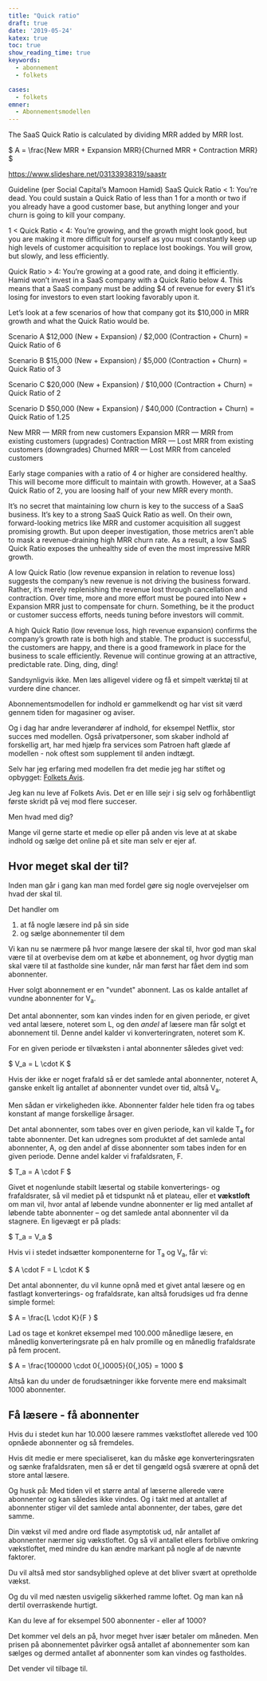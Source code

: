 ```yaml
---
title: "Quick ratio"
draft: true
date: '2019-05-24'
katex: true
toc: true
show_reading_time: true
keywords:
  - abonnement
  - folkets

cases:
  - folkets
emner:
  - Abonnementsmodellen
---
```



The SaaS Quick Ratio is calculated by dividing MRR added by MRR lost.

$
A   = \frac{New MRR + Expansion MRR}{Churned MRR + Contraction MRR}
$


https://www.slideshare.net/03133938319/saastr

Guideline (per Social Capital’s Mamoon Hamid)
SaaS Quick Ratio < 1: You’re dead. You could sustain a Quick Ratio of less than 1 for a month or two if you already have a good customer base, but anything longer and your churn is going to kill your company.

1 < Quick Ratio < 4: You’re growing, and the growth might look good, but you are making it more difficult for yourself as you must constantly keep up high levels of customer acquisition to replace lost bookings. You will grow, but slowly, and less efficiently.

Quick Ratio > 4: You’re growing at a good rate, and doing it efficiently. Hamid won’t invest in a SaaS company with a Quick Ratio below 4. This means that a SaaS company must be adding $4 of revenue for every $1 it’s losing for investors to even start looking favorably upon it.

Let’s look at a few scenarios of how that company got its $10,000 in MRR growth and what the Quick Ratio would be.

Scenario A
$12,000 (New + Expansion) / $2,000 (Contraction + Churn) = Quick Ratio of 6

Scenario B
$15,000 (New + Expansion) / $5,000 (Contraction + Churn) = Quick Ratio of 3

Scenario C
$20,000 (New + Expansion) / $10,000 (Contraction + Churn) = Quick Ratio of 2

Scenario D
$50,000 (New + Expansion) / $40,000 (Contraction + Churn) = Quick Ratio of 1.25


New MRR — MRR from new customers
Expansion MRR — MRR from existing customers (upgrades)
Contraction MRR — Lost MRR from existing customers (downgrades)
Churned MRR — Lost MRR from canceled customers

Early stage companies with a ratio of 4 or higher are considered healthy. This will become more difficult to maintain with growth. However, at a SaaS Quick Ratio of 2, you are loosing half of your new MRR every month.

It’s no secret that maintaining low churn is key to the success of a SaaS business. It’s key to a strong SaaS Quick Ratio as well. On their own, forward-looking metrics like MRR and customer acquisition all suggest promising growth. But upon deeper investigation, those metrics aren’t able to mask a revenue-draining high MRR churn rate. As a result, a low SaaS Quick Ratio exposes the unhealthy side of even the most impressive MRR growth.

A low Quick Ratio (low revenue expansion in relation to revenue loss) suggests the company’s new revenue is not driving the business forward. Rather, it’s merely replenishing the revenue lost through cancellation and contraction. Over time, more and more effort must be poured into New + Expansion MRR just to compensate for churn. Something, be it the product or customer success efforts, needs tuning before investors will commit.

A high Quick Ratio (low revenue loss, high revenue expansion) confirms the company’s growth rate is both high and stable. The product is successful, the customers are happy, and there is a good framework in place for the business to scale efficiently. Revenue will continue growing at an attractive, predictable rate. Ding, ding, ding!


Sandsynligvis ikke. Men læs alligevel videre og få et simpelt værktøj til at vurdere dine chancer.


Abonnementsmodellen for indhold er gammelkendt og har vist sit værd gennem tiden for magasiner og aviser.

Og i dag har andre leverandører af indhold, for eksempel Netflix, stor succes med modellen. Også privatpersoner, som skaber indhold af forskellig art, har med hjælp fra services som Patroen haft glæde af modellen - nok oftest som supplement til anden indtægt.

Selv har jeg erfaring med modellen fra det medie jeg har stiftet og opbygget: [Folkets Avis](https://www.folkets.dk).

Jeg kan nu leve af Folkets Avis. Det er en lille sejr i sig selv og forhåbentligt første skridt på vej mod flere succeser.

Men hvad med dig?

Mange vil gerne starte et medie op eller på anden vis leve at at skabe indhold og sælge det online på et site man selv er ejer af.

## Hvor meget skal der til?

Inden man går i gang kan man med fordel gøre sig nogle overvejelser om hvad der skal til.

Det handler om

1. at få nogle læsere ind på sin side
2. og sælge abonnementer til dem

Vi kan nu se nærmere på hvor mange læsere der skal til, hvor god man skal være til at overbevise dem om at købe et abonnement, og hvor dygtig man skal være til at fastholde sine kunder, når man først har fået dem ind som abonnenter.

Hver solgt abonnement er en "vundet" abonnent. Las os kalde antallet af vundne abonnenter for V<sub>a</sub>.

Det antal abonnenter, som kan vindes inden for en given periode, er givet ved antal læsere, noteret som L, og den _andel_ af læsere man får solgt et abonnement til. Denne andel kalder vi konverteringraten, noteret som K.

For en given periode er tilvæksten i antal abonnenter således givet ved:

$
V_a = L \cdot K
$

Hvis der ikke er noget frafald så er det samlede antal abonnenter, noteret A, ganske enkelt lig antallet af abonnenter vundet over tid, altså V<sub>a</sub>.

Men sådan er virkeligheden ikke. Abonnenter falder hele tiden fra og tabes konstant af mange forskellige årsager.

Det antal abonnenter, som tabes over en given periode, kan vil kalde T<sub>a</sub> for tabte abonnenter. Det kan udregnes som produktet af det samlede antal abonnenter, A,  og den andel af disse abonnenter som tabes inden for en given periode. Denne andel kalder vi frafaldsraten, F.

$
T_a = A \cdot F
$


Givet et nogenlunde stabilt læsertal og stabile konverterings- og frafaldsrater, så vil mediet på et tidspunkt nå et plateau, eller et **vækstloft** om man vil, hvor antal af  løbende vundne abonnenter er lig med antallet af løbende tabte abonnenter – og det samlede antal abonnenter vil da stagnere. En ligevægt er på plads:

$
T_a = V_a
$

Hvis vi i stedet indsætter komponenterne for T<sub>a</sub> og V<sub>a</sub>, får vi:

$
A \cdot F = L \cdot K
$

Det antal abonnenter, du vil kunne opnå med et givet antal læsere og en fastlagt konverterings- og frafaldsrate, kan altså forudsiges ud fra denne simple formel:

$
A   = \frac{L \cdot K}{F }
$

Lad os tage et konkret eksempel med 100.000 månedlige læsere, en månedlig konverteringsrate på en halv promille og en månedlig frafaldsrate på fem procent.

$
A = \frac{100000 \cdot 0{,}0005}{0{,}05} = 1000
$

Altså kan du under de forudsætninger ikke forvente mere end maksimalt 1000 abonnenter.

## Få læsere - få abonnenter

Hvis du i stedet kun har 10.000 læsere rammes vækstloftet allerede ved 100 opnåede abonnenter og så fremdeles.

Hvis dit medie er mere specialiseret, kan du måske øge konverteringsraten og sænke frafaldsraten, men så er det til gengæld også sværere at opnå det store antal læsere.

Og husk på: Med tiden vil et større antal af læserne allerede være abonnenter og kan således ikke vindes. Og i takt med at antallet af abonnenter stiger vil det samlede antal abonnenter, der tabes, gøre det samme.

Din vækst vil med andre ord flade asymptotisk ud, når antallet af abonnenter nærmer sig vækstloftet. Og så vil antallet ellers forblive omkring vækstloftet, med mindre du kan ændre markant på nogle af de nævnte faktorer.

Du vil altså med stor sandsyblighed opleve at det bliver svært at opretholde vækst.

Og du vil med næsten usvigelig sikkerhed ramme loftet. Og man kan nå dertil overraskende hurtigt.

Kan du leve af for eksempel 500 abonnenter - eller af 1000?

Det kommer vel dels an på, hvor meget hver især betaler om måneden. Men prisen på abonnementet påvirker også antallet af abonnementer som kan sælges og dermed antallet af abonnenter som kan vindes og fastholdes.

Det vender vil tilbage til.
